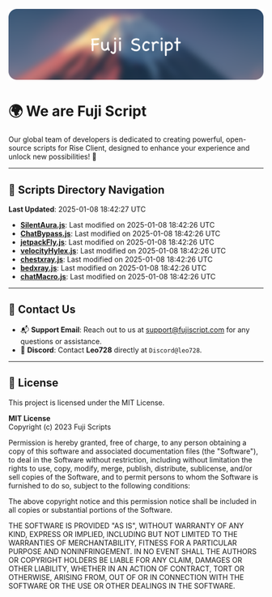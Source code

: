 ![Banner](.github/b.webp)

# 🌍 **We are Fuji Script**

Our global team of developers is dedicated to creating powerful, open-source scripts for Rise Client, designed to enhance your experience and unlock new possibilities! 🌟

---
<!-- SCRIPTS_NAVIGATION_START -->
## 📂 **Scripts Directory Navigation**

**Last Updated**: 2025-01-08 18:42:27 UTC

- **[SilentAura.js](scripts/SilentAura.js)**: Last modified on 2025-01-08 18:42:26 UTC
- **[ChatBypass.js](scripts/ChatBypass.js)**: Last modified on 2025-01-08 18:42:26 UTC
- **[jetpackFly.js](scripts/jetpackFly.js)**: Last modified on 2025-01-08 18:42:26 UTC
- **[velocityHylex.js](scripts/velocityHylex.js)**: Last modified on 2025-01-08 18:42:26 UTC
- **[chestxray.js](scripts/chestxray.js)**: Last modified on 2025-01-08 18:42:26 UTC
- **[bedxray.js](scripts/bedxray.js)**: Last modified on 2025-01-08 18:42:26 UTC
- **[chatMacro.js](scripts/chatMacro.js)**: Last modified on 2025-01-08 18:42:26 UTC

<!-- SCRIPTS_NAVIGATION_END -->

---

## 💬 **Contact Us**  
- 📬 **Support Email**: Reach out to us at [support@fujiscript.com](mailto:support@fujiscript.com) for any questions or assistance.  
- 💬 **Discord**: Contact **Leo728** directly at `Discord@leo728`.

---

## 📜 **License**

This project is licensed under the MIT License.  

**MIT License**  
Copyright (c) 2023 Fuji Scripts  

Permission is hereby granted, free of charge, to any person obtaining a copy of this software and associated documentation files (the "Software"), to deal in the Software without restriction, including without limitation the rights to use, copy, modify, merge, publish, distribute, sublicense, and/or sell copies of the Software, and to permit persons to whom the Software is furnished to do so, subject to the following conditions:  

The above copyright notice and this permission notice shall be included in all copies or substantial portions of the Software.  

THE SOFTWARE IS PROVIDED "AS IS", WITHOUT WARRANTY OF ANY KIND, EXPRESS OR IMPLIED, INCLUDING BUT NOT LIMITED TO THE WARRANTIES OF MERCHANTABILITY, FITNESS FOR A PARTICULAR PURPOSE AND NONINFRINGEMENT. IN NO EVENT SHALL THE AUTHORS OR COPYRIGHT HOLDERS BE LIABLE FOR ANY CLAIM, DAMAGES OR OTHER LIABILITY, WHETHER IN AN ACTION OF CONTRACT, TORT OR OTHERWISE, ARISING FROM, OUT OF OR IN CONNECTION WITH THE SOFTWARE OR THE USE OR OTHER DEALINGS IN THE SOFTWARE.  
